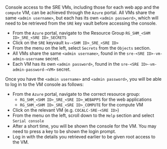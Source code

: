 Console access to the SRE VMs, including those for each web app and the `compute` VM, can be achieved through the `Azure` portal. All VMs share the same `<admin username>`, but each has its own `<admin password>`, which will need to be retrieved from the `SRE` key vault before accessing the console.

- From the `Azure` portal, navigate to the Resource Group `RG_SHM_<SHM ID>_SRE_<SRE ID>_SECRETS`
- Click on the `SRE` keyvault `kv-<SHM ID>_SRE_<SRE ID>`
- From the menu on the left, select `Secrets` from the `Objects` section.
- All VMs share the same `<admin username>`, found in the `sre-<SRE ID>-vm-admin-username` secret.
- Each VM has its own `<admin password>`, found in the `sre-<SRE ID>-vm-admin-password-<VM>` secret.

Once you have the `<admin username>` and `<admin password>`, you will be able to log in to the VM console as follows:

- From the `Azure` portal, navigate to the correct resource group:
    - `RG_SHM_<SHM ID>_SRE_<SRE ID>_WEBAPPS` for the web applications
    - `RG_SHM_<SHM ID>_SRE_<SRE ID>_COMPUTE` for the compute VM
- Click on the relevant VM (e.g. `COCALC-SRE-<SRE ID>`)
- From the menu on the left, scroll down to the `Help` section and select `Serial console`
- After a short time, you will be shown the console for the VM. You may need to press a key to be shown the login prompt.
- Log in with the details you retrieved earlier to be given root access to the VM.